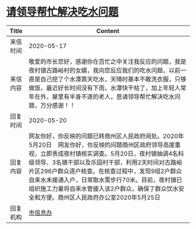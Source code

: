# <a href="http://www.shangluo.gov.cn/zmhd/ldxxxx.jsp?urltype=leadermail.LeaderMailContentUrl&wbtreeid=1112&leadermailid=5859">请领导帮忙解决吃水问题</a>
| Title |                                                                                                           Content                                                                                                            |
|:-----:|------------------------------------------------------------------------------------------------------------------------------------------------------------------------------------------------------------------------------|
| 来信时间  | 2020-05-17                                                                                                                                                                                                                   |
| 来信内容  | 敬爱的市长您好，感谢你在百忙之中关注我反应的问题，我是夜村镇古路峪村的女婿，我向您反应我们的吃水问题，以前一直是自己挖了个水潭靠天吃水，天晴时基本不敢洗衣服，只够做饭，最近好长时间没有下雨，水潭快干枯了，加上年轻人常年在外，屋里有半身不遂的老人，恳请领导帮忙解决吃水问题，万分感谢！！                                                                               |
| 回复时间  | 2020-05-20                                                                                                                                                                                                                   |
| 回复内容  | 网友你好，你反映的问题已转商州区人民政府阅处。2020年5月20日    网友你好，你反映的问题商州区政府领导高度重视，立即责成夜村镇核实调查。5月20日，夜村镇抽调4名科级领导、3名镇干部以及乐园村干部，利用2天时间对古路峪片区296户群众逐户核查。在核查过程中，发现9组2户群众自来水未接通入户，日常取水需步行70米。目前，夜村镇已组织施工力量将自来水管接入该2户群众，确保了群众饮水安全和方便。商州区人民政府办公室2020年5月25日 |
| 回复机构  | <a href="../../categories/agencies/市信息办.md">市信息办</a>                                                                                                                                                                           |